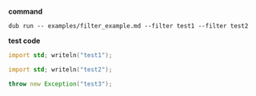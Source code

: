 __command__

```
dub run -- examples/filter_example.md --filter test1 --filter test2
```

__test code__

```d name=test1
import std; writeln("test1");
```

```d name=test2
import std; writeln("test2");
```

```d name=test3
throw new Exception("test3");
```